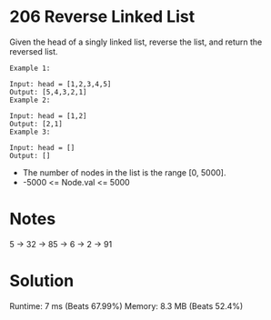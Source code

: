 # 206 Reverse Linked List

Given the head of a singly linked list, reverse the list, and return the reversed list.

```
Example 1:

Input: head = [1,2,3,4,5]
Output: [5,4,3,2,1]
Example 2:

Input: head = [1,2]
Output: [2,1]
Example 3:

Input: head = []
Output: []
```

- The number of nodes in the list is the range [0, 5000].
- -5000 <= Node.val <= 5000

# Notes

5 -> 32 -> 85 -> 6 -> 2 -> 91

# Solution

Runtime: 7 ms (Beats 67.99%)
Memory: 8.3 MB (Beats 52.4%)
